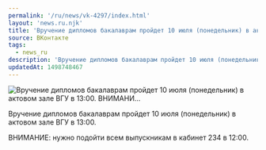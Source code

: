 ```yaml
---
permalink: '/ru/news/vk-4297/index.html'
layout: 'news.ru.njk'
title: 'Вручение дипломов бакалаврам пройдет 10 июля (понедельник) в актовом зале ВГУ в 13:00. ВНИМАНИ'
source: ВКонтакте
tags:
  - news_ru
description: 'Вручение дипломов бакалаврам пройдет 10 июля (понедельник) в актовом зале ВГУ в 13:00. ВНИМАНИ…'
updatedAt: 1498748467
---
```

![Вручение дипломов бакалаврам пройдет 10 июля (понедельник) в актовом зале ВГУ в 13:00. ВНИМАНИ…](https://sun9-47.userapi.com/impf/c836331/v836331481/414a7/rkvW-lXiNLw.jpg?size=1280x885&quality=96&proxy=1&sign=9b396c749bdcd3471f39fc0620252dca&c_uniq_tag=sAV0cDmIbmjUljn4Wfll8UBHxv7x-AxnpnE9yNz0MKQ&type=album)

Вручение дипломов бакалаврам пройдет 10 июля (понедельник) в актовом зале ВГУ в 13:00.

ВНИМАНИЕ: нужно подойти всем выпускникам в кабинет 234 в 12:00.
